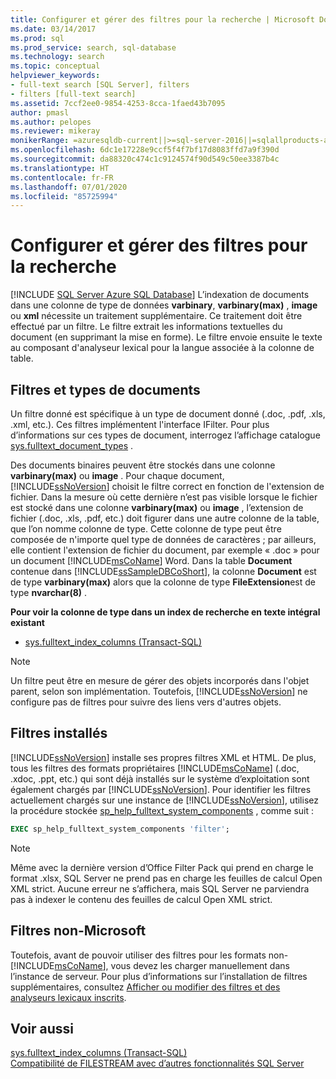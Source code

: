 ```yaml
---
title: Configurer et gérer des filtres pour la recherche | Microsoft Docs
ms.date: 03/14/2017
ms.prod: sql
ms.prod_service: search, sql-database
ms.technology: search
ms.topic: conceptual
helpviewer_keywords:
- full-text search [SQL Server], filters
- filters [full-text search]
ms.assetid: 7ccf2ee0-9854-4253-8cca-1faed43b7095
author: pmasl
ms.author: pelopes
ms.reviewer: mikeray
monikerRange: =azuresqldb-current||>=sql-server-2016||=sqlallproducts-allversions||>=sql-server-linux-2017||=azuresqldb-mi-current
ms.openlocfilehash: 6dc1e17228e9ccf5f4f7bf17d8083ffd7a9f390d
ms.sourcegitcommit: da88320c474c1c9124574f90d549c50ee3387b4c
ms.translationtype: HT
ms.contentlocale: fr-FR
ms.lasthandoff: 07/01/2020
ms.locfileid: "85725994"
---
```

# <a name="configure-and-manage-filters-for-search"></a>Configurer et gérer des filtres pour la recherche
[!INCLUDE [SQL Server Azure SQL Database](../../includes/applies-to-version/sql-asdb.md)]
  L’indexation de documents dans une colonne de type de données **varbinary**, **varbinary(max)** , **image** ou **xml** nécessite un traitement supplémentaire. Ce traitement doit être effectué par un filtre. Le filtre extrait les informations textuelles du document (en supprimant la mise en forme). Le filtre envoie ensuite le texte au composant d'analyseur lexical pour la langue associée à la colonne de table.  
 
## <a name="filters-and-document-types"></a>Filtres et types de documents
Un filtre donné est spécifique à un type de document donné (.doc, .pdf, .xls, .xml, etc.). Ces filtres implémentent l'interface IFilter. Pour plus d’informations sur ces types de document, interrogez l’affichage catalogue [sys.fulltext_document_types](../../relational-databases/system-catalog-views/sys-fulltext-document-types-transact-sql.md) .  
  
Des documents binaires peuvent être stockés dans une colonne **varbinary(max)** ou **image** . Pour chaque document, [!INCLUDE[ssNoVersion](../../includes/ssnoversion-md.md)] choisit le filtre correct en fonction de l'extension de fichier. Dans la mesure où cette dernière n’est pas visible lorsque le fichier est stocké dans une colonne **varbinary(max)** ou **image** , l’extension de fichier (.doc, .xls, .pdf, etc.) doit figurer dans une autre colonne de la table, que l’on nomme colonne de type. Cette colonne de type peut être composée de n'importe quel type de données de caractères ; par ailleurs, elle contient l'extension de fichier du document, par exemple « .doc » pour un document [!INCLUDE[msCoName](../../includes/msconame-md.md)] Word. Dans la table **Document** contenue dans [!INCLUDE[ssSampleDBCoShort](../../includes/sssampledbcoshort-md.md)], la colonne **Document** est de type **varbinary(max)** alors que la colonne de type **FileExtension**est de type **nvarchar(8)** .  

**Pour voir la colonne de type dans un index de recherche en texte intégral existant**  
  
-   [sys.fulltext_index_columns &#40;Transact-SQL&#41;](../../relational-databases/system-catalog-views/sys-fulltext-index-columns-transact-sql.md)  
  
> [!NOTE]  
>  Un filtre peut être en mesure de gérer des objets incorporés dans l'objet parent, selon son implémentation. Toutefois, [!INCLUDE[ssNoVersion](../../includes/ssnoversion-md.md)] ne configure pas de filtres pour suivre des liens vers d'autres objets.  

## <a name="installed-filters"></a>Filtres installés 
[!INCLUDE[ssNoVersion](../../includes/ssnoversion-md.md)] installe ses propres filtres XML et HTML. De plus, tous les filtres des formats propriétaires [!INCLUDE[msCoName](../../includes/msconame-md.md)] (.doc, .xdoc, .ppt, etc.) qui sont déjà installés sur le système d’exploitation sont également chargés par [!INCLUDE[ssNoVersion](../../includes/ssnoversion-md.md)]. Pour identifier les filtres actuellement chargés sur une instance de [!INCLUDE[ssNoVersion](../../includes/ssnoversion-md.md)], utilisez la procédure stockée [sp_help_fulltext_system_components](../../relational-databases/system-stored-procedures/sp-help-fulltext-system-components-transact-sql.md) , comme suit :  

```sql
EXEC sp_help_fulltext_system_components 'filter';   
```  

> [!NOTE]
> Même avec la dernière version d’Office Filter Pack qui prend en charge le format .xlsx, SQL Server ne prend pas en charge les feuilles de calcul Open XML strict.  Aucune erreur ne s’affichera, mais SQL Server ne parviendra pas à indexer le contenu des feuilles de calcul Open XML strict.

## <a name="non-microsoft-filters"></a>Filtres non-Microsoft
Toutefois, avant de pouvoir utiliser des filtres pour les formats non-[!INCLUDE[msCoName](../../includes/msconame-md.md)], vous devez les charger manuellement dans l’instance de serveur. Pour plus d’informations sur l’installation de filtres supplémentaires, consultez [Afficher ou modifier des filtres et des analyseurs lexicaux inscrits](../../relational-databases/search/view-or-change-registered-filters-and-word-breakers.md).  
  
  
## <a name="see-also"></a>Voir aussi  
 [sys.fulltext_index_columns &#40;Transact-SQL&#41;](../../relational-databases/system-catalog-views/sys-fulltext-index-columns-transact-sql.md)   
 [Compatibilité de FILESTREAM avec d’autres fonctionnalités SQL Server](../../relational-databases/blob/filestream-compatibility-with-other-sql-server-features.md)  
  
  
